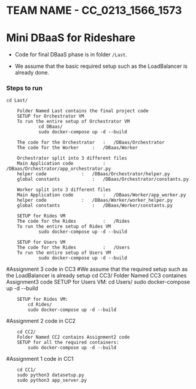 # TEAM NAME - CC_0213_1566_1573

# Mini DBaaS for Rideshare

*	Code for final DBaaS phase is in folder ``` /Last ```.

*	We assume that the basic required setup such as the LoadBalancer is already done.

### Steps to run
```
cd Last/
```
		Folder Named Last contains the final project code
		SETUP for Orchestrator VM
		To run the entire setup of Orchestrator VM
				cd DBaas/
				sudo docker-compose up -d --build

		The code for the Orchestrator	: 	/DBaas/Orchestrator
		The code for the Worker		:	/DBaas/Worker

		Orchestrator split into 3 different files
		Main Application code			:	/DBaas/Orchestrator/app_orchestrator.py
		helper code				:	/DBaas/Orchestrator/helper.py
		global constants			: 	/DBaas/Orchestrator/constants.py

		Worker split into 3 different files
		Main Application code			:	/DBaas/Worker/app_worker.py
		helper code				:	/DBaas/Worker/worker_helper.py
		global constants			:	/DBaas/Worker/constants.py

		SETUP for Rides VM
		The code for the Rides			: 	/Rides
		To run the entire setup of Rides VM
				sudo docker-compose up -d --build
		
		SETUP for Users VM
		The code for the Rides			: 	/Users
		To run the entire setup of Users VM
				sudo docker-compose up -d --build

#Assignment 3 code in CC3
#We assume that the required setup such as the LoadBalancer is already setup
		cd CC3/
		Folder Named CC3 containes Assignment3 code
		SETUP for Users VM:
			cd Users/
			sudo docker-compose up -d --build
		
		SETUP for Rides VM:
			cd Rides/
			sudo docker-compose up -d --build

#Assignment 2 code in CC2

		cd CC2/
		Folder Named CC2 contains Assignment2 code
		SETUP for all the required containers:
			sudo docker-compose up -d --build

#Assignment 1 code in CC1

		cd CC1/
		sudo python3 datasetup.py
		sudo python3 app_server.py

